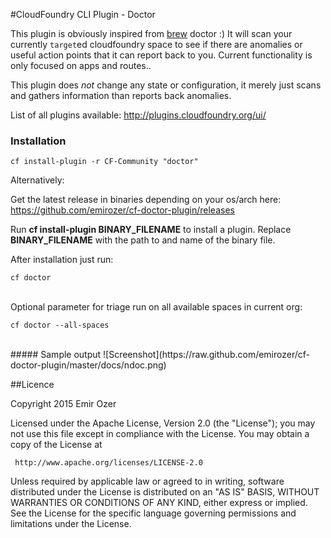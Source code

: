#CloudFoundry CLI Plugin - Doctor

This plugin is obviously inspired from [brew](http://brew.sh/) doctor :) It will scan your currently `target`ed cloudfoundry space to see if there are anomalies or useful action points that it can report back to you. Current functionality is only focused on apps and routes..

This plugin does *not* change any state or configuration, it merely just scans and gathers information than reports back anomalies.

List of all plugins available: <http://plugins.cloudfoundry.org/ui/>

### Installation

    cf install-plugin -r CF-Community "doctor"

Alternatively:

Get the latest release in binaries depending on your os/arch here: <https://github.com/emirozer/cf-doctor-plugin/releases>

Run **cf install-plugin BINARY_FILENAME** to install a plugin. Replace **BINARY_FILENAME** with the path to and name of the binary file.

After installation just run:

    cf doctor

<br>
Optional parameter for triage run on all available spaces in current org:

    cf doctor --all-spaces

<br>
##### Sample output
![Screenshot](https://raw.github.com/emirozer/cf-doctor-plugin/master/docs/ndoc.png)
<br>


##Licence

 Copyright 2015 Emir Ozer

   Licensed under the Apache License, Version 2.0 (the "License");
   you may not use this file except in compliance with the License.
   You may obtain a copy of the License at

     http://www.apache.org/licenses/LICENSE-2.0

   Unless required by applicable law or agreed to in writing, software
   distributed under the License is distributed on an "AS IS" BASIS,
   WITHOUT WARRANTIES OR CONDITIONS OF ANY KIND, either express or implied.
   See the License for the specific language governing permissions and
   limitations under the License.
